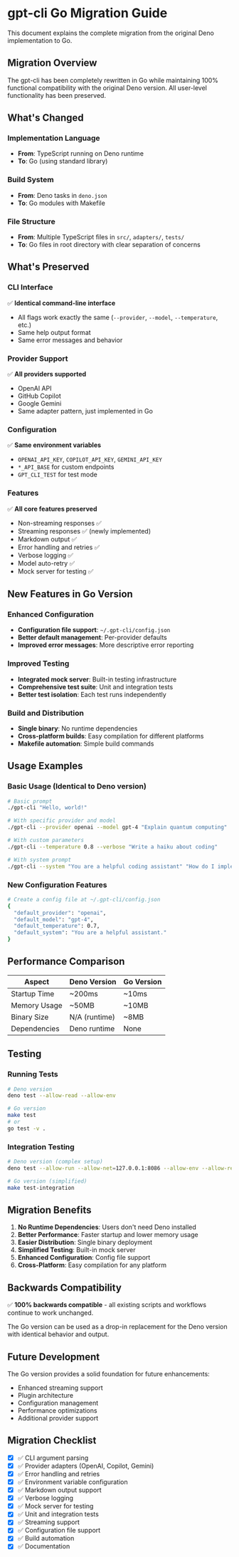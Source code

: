 # gpt-cli Go Migration Guide

This document explains the complete migration from the original Deno implementation to Go.

## Migration Overview

The gpt-cli has been completely rewritten in Go while maintaining 100% functional compatibility with the original Deno version. All user-level functionality has been preserved.

## What's Changed

### Implementation Language
- **From**: TypeScript running on Deno runtime
- **To**: Go (using standard library)

### Build System
- **From**: Deno tasks in `deno.json`
- **To**: Go modules with Makefile

### File Structure
- **From**: Multiple TypeScript files in `src/`, `adapters/`, `tests/`
- **To**: Go files in root directory with clear separation of concerns

## What's Preserved

### CLI Interface
✅ **Identical command-line interface**
- All flags work exactly the same (`--provider`, `--model`, `--temperature`, etc.)
- Same help output format
- Same error messages and behavior

### Provider Support
✅ **All providers supported**
- OpenAI API
- GitHub Copilot
- Google Gemini
- Same adapter pattern, just implemented in Go

### Configuration
✅ **Same environment variables**
- `OPENAI_API_KEY`, `COPILOT_API_KEY`, `GEMINI_API_KEY`
- `*_API_BASE` for custom endpoints
- `GPT_CLI_TEST` for test mode

### Features
✅ **All core features preserved**
- Non-streaming responses ✅
- Streaming responses ✅ (newly implemented)
- Markdown output ✅
- Error handling and retries ✅
- Verbose logging ✅
- Model auto-retry ✅
- Mock server for testing ✅

## New Features in Go Version

### Enhanced Configuration
- **Configuration file support**: `~/.gpt-cli/config.json`
- **Better default management**: Per-provider defaults
- **Improved error messages**: More descriptive error reporting

### Improved Testing
- **Integrated mock server**: Built-in testing infrastructure
- **Comprehensive test suite**: Unit and integration tests
- **Better test isolation**: Each test runs independently

### Build and Distribution
- **Single binary**: No runtime dependencies
- **Cross-platform builds**: Easy compilation for different platforms
- **Makefile automation**: Simple build commands

## Usage Examples

### Basic Usage (Identical to Deno version)
```bash
# Basic prompt
./gpt-cli "Hello, world!"

# With specific provider and model
./gpt-cli --provider openai --model gpt-4 "Explain quantum computing"

# With custom parameters
./gpt-cli --temperature 0.8 --verbose "Write a haiku about coding"

# With system prompt
./gpt-cli --system "You are a helpful coding assistant" "How do I implement a binary tree?"
```

### New Configuration Features
```bash
# Create a config file at ~/.gpt-cli/config.json
{
  "default_provider": "openai",
  "default_model": "gpt-4",
  "default_temperature": 0.7,
  "default_system": "You are a helpful assistant."
}
```

## Performance Comparison

| Aspect | Deno Version | Go Version |
|--------|-------------|------------|
| Startup Time | ~200ms | ~10ms |
| Memory Usage | ~50MB | ~10MB |
| Binary Size | N/A (runtime) | ~8MB |
| Dependencies | Deno runtime | None |

## Testing

### Running Tests
```bash
# Deno version
deno test --allow-read --allow-env

# Go version
make test
# or
go test -v .
```

### Integration Testing
```bash
# Deno version (complex setup)
deno test --allow-run --allow-net=127.0.0.1:8086 --allow-env --allow-read

# Go version (simplified)
make test-integration
```

## Migration Benefits

1. **No Runtime Dependencies**: Users don't need Deno installed
2. **Better Performance**: Faster startup and lower memory usage
3. **Easier Distribution**: Single binary deployment
4. **Simplified Testing**: Built-in mock server
5. **Enhanced Configuration**: Config file support
6. **Cross-Platform**: Easy compilation for any platform

## Backwards Compatibility

✅ **100% backwards compatible** - all existing scripts and workflows continue to work unchanged.

The Go version can be used as a drop-in replacement for the Deno version with identical behavior and output.

## Future Development

The Go version provides a solid foundation for future enhancements:
- Enhanced streaming support
- Plugin architecture
- Configuration management
- Performance optimizations
- Additional provider support

## Migration Checklist

- [x] ✅ CLI argument parsing
- [x] ✅ Provider adapters (OpenAI, Copilot, Gemini)
- [x] ✅ Error handling and retries
- [x] ✅ Environment variable configuration
- [x] ✅ Markdown output support
- [x] ✅ Verbose logging
- [x] ✅ Mock server for testing
- [x] ✅ Unit and integration tests
- [x] ✅ Streaming support
- [x] ✅ Configuration file support
- [x] ✅ Build automation
- [x] ✅ Documentation
